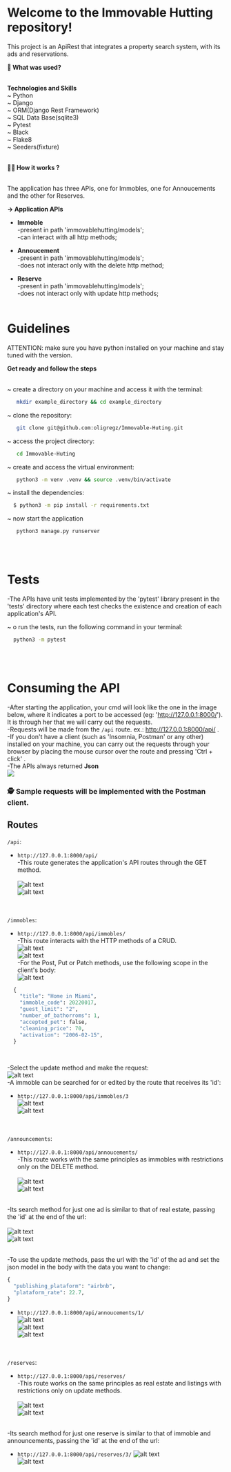 # Welcome to the Immovable Hutting repository!

This project is an ApiRest that integrates a property search system, with its ads and reservations.


<summary><strong>🤷 What was used?</strong></summary><br />

<strong>Technologies and Skills</strong><br />
~ Python<br />
~ Django<br />
~ ORM(Django Rest Framework)<br />
~ SQL Data Base(sqlite3)<br />
~ Pytest<br />
~ Black<br />
~ Flake8<br />
~ Seeders(fixture)<br />
<br />

<summary><strong>👨‍💻 How it works ?</strong></summary><br />

The application has three APIs, one for Immobles, one for Annoucements and the other for Reserves.

<strong>-> Application APIs</strong> 

- **Immoble**<br />
-present in path 'immovablehutting/models';<br />
-can interact with all http methods;<br />

- **Annoucement**<br />
-present in path 'immovablehutting/models';<br />
-does not interact only with the delete http method;<br />

- **Reserve**<br />
-present in path 'immovablehutting/models';<br />
-does not interact only with update http methods;<br /><br />

# Guidelines<br />

ATTENTION: make sure you have python installed on your machine and stay tuned with the version.<br />


<summary><strong>Get ready and follow the steps</strong></summary><br />

  ~ create a directory on your machine and access it with the terminal:
  ```bash
     mkdir example_directory && cd example_directory
  ```
  ~ clone the repository:
  ```bash
     git clone git@github.com:oligregz/Immovable-Huting.git
  ```
  ~ access the project directory:
  ```bash
     cd Immovable-Huting
  ```
  ~ create and access the virtual environment:
  ```bash
     python3 -m venv .venv && source .venv/bin/activate
  ```
  ~ install the dependencies:<br />
  ```bash
    $ python3 -m pip install -r requirements.txt
  ```
  ~ now start the application<br />
  ```bash
     python3 manage.py runserver
  ```  
<br /><br />

# Tests<br />

-The APIs have unit tests implemented by the 'pytest' library present in the 'tests' directory where each test checks the existence and creation of each application's API.<br />

~ o run the tests, run the following command in your terminal:<br />
 ```bash
   python3 -m pytest
```

<br /><br />

# Consuming the API<br />

-After starting the application, your cmd will look like the one in the image below, where it indicates a port to be accessed (eg: 'http://127.0.0.1:8000/').
It is through her that we will carry out the requests.<br />
-Requests will be made from the `/api` route. ex.: http://127.0.0.1:8000/api/ .<br />
-If you don't have a client (such as 'Insomnia, Postman' or any other) installed on your machine, you can carry out the requests through your browser by placing the mouse cursor over the route and pressing 'Ctrl + click' .<br />
-The APIs always returned <strong>Json</strong><br />
![](./runserver.png)<br />

### 🕵 Sample requests will be implemented with the Postman client. <br />

## Routes<br />
 `/api`:<br />
  - `http://127.0.0.1:8000/api/`<br />
  -This route generates the application's API routes through the GET method.<br /><br />
  ![alt text](./req_and_res_images/route_api/getapi.png)<br />
  ![alt text](./req_and_res_images/route_api/responseapi.png)<br /><br /><br />


 `/immobles`:<br />
  - `http://127.0.0.1:8000/api/immobles/`<br />
  -This route interacts with the HTTP methods of a CRUD.<br />
  ![alt text](./req_and_res_images/route_immobles/immobles.png)<br />
  ![alt text](./req_and_res_images/route_immobles/allimmobles.png)<br />
  -For the Post, Put or Patch methods, use the following scope in the client's body:<br />
  ![alt text](./req_and_res_images/route_immobles/bodyexemple.png)<br />

```python
  {
    "title": "Home in Miami",
    "immoble_code": 20220017,
    "guest_limit": "2",
    "number_of_bathorroms": 1,
    "accepted_pet": false,
    "cleaning_price": 70,
    "activation": "2006-02-15",
  }
```
  <br />

  -Select the update method and make the request:<br />
  ![alt text](./req_and_res_images/route_immobles/http.png)<br />
  -A immoble can be searched for or edited by the route that receives its 'id':
  - `http://127.0.0.1:8000/api/immobles/3`<br />
  ![alt text](./req_and_res_images/route_immobles/idimmoble.png)<br />
  ![alt text](./req_and_res_images/route_immobles/responseidimmoble.png)<br />
  <br /><br />

 `/announcements`:<br />
  - `http://127.0.0.1:8000/api/annoucements/`<br />
  -This route works with the same principles as immobles with restrictions only on the DELETE method.<br /><br />
  ![alt text](./req_and_res_images/route_announcements/getannouncements.png)<br />
  ![alt text](./req_and_res_images/route_announcements/announcements.png)<br /> <br />

  -Its search method for just one ad is similar to that of real estate, passing the 'id' at the end of the url:<br /><br />
  ![alt text](./req_and_res_images/route_announcements/idannouncements.png)<br />
  ![alt text](./req_and_res_images/route_announcements/idresponse.png)<br /> <br />

  -To use the update methods, pass the url with the 'id' of the ad and set the json model in the body with the data you want to change:<br />

  ```python
  {
    "publishing_plataform": "airbnb",
    "plataform_rate": 22.7,
  }
  ```
- `http://127.0.0.1:8000/api/annoucements/1/`<br />
  ![alt text](./req_and_res_images/route_announcements/patchannouncement.png)<br />
  ![alt text](./req_and_res_images/route_announcements/json_in_body.png)<br />
  ![alt text](./req_and_res_images/route_announcements/patch_sucess.png)<br /><br /><br />


 `/reserves`:<br />
  - `http://127.0.0.1:8000/api/reserves/`<br />
  -This route works on the same principles as real estate and listings with restrictions only on update methods.<br /><br />
  ![alt text](./req_and_res_images/route_reserves/get_reserves.png)<br />
  ![alt text](./req_and_res_images/route_reserves/res_reserves.png)<br /> <br />

  -Its search method for just one reserve is similar to that of immoble and announcements, passing the 'id' at the end of the url:<br />
- `http://127.0.0.1:8000/api/reserves/3/`
  ![alt text](./req_and_res_images/route_reserves/get_for_id.png)<br />
  ![alt text](./req_and_res_images/route_reserves/res_id.png)<br /> <br />
